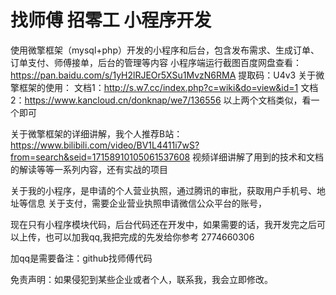 # 找师傅  招零工 小程序开发
使用微擎框架（mysql+php）开发的小程序和后台，包含发布需求、生成订单、订单支付、师傅接单，后台的管理等内容
小程序端运行截图百度网盘查看：
https://pan.baidu.com/s/1yH2lRJEOr5XSu1MvzN6RMA 提取码：U4v3 
关于微擎框架的使用：
文档1：http://s.w7.cc/index.php?c=wiki&do=view&id=1
文档2：https://www.kancloud.cn/donknap/we7/136556
以上两个文档类似，看一个即可

关于微擎框架的详细讲解，我个人推荐B站：https://www.bilibili.com/video/BV1L4411i7wS?from=search&seid=17158910105061537608
视频详细讲解了用到的技术和文档的解读等等一系列内容，还有实战的项目

关于我的小程序，是申请的个人营业执照，通过腾讯的审批，获取用户手机号、地址等信息
关于支付，需要企业营业执照申请微信公众平台的账号，

现在只有小程序模块代码，后台代码还在开发中，如果需要的话，我开发完之后可以上传，也可以加我qq,我把完成的先发给你参考  2774660306

加qq是需要备注：github找师傅代码   

免责声明：如果侵犯到某些企业或者个人，联系我，我会立即修改。
